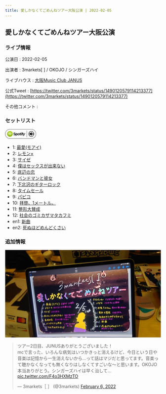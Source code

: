 ```yaml
---
title: 愛しかなくてごめんねツアー大阪公演 | 2022-02-05
---
```

## 愛しかなくてごめんねツアー大阪公演

### ライブ情報

公演日
:    2022-02-05

出演者
:    3markets[ ] / OKOJO / シンガーズハイ

ライブハウス
:    [大阪Music Club JANUS](livehouse016.html)

公式Tweet
:    [https://twitter.com/3markets/status/1490120579114213377](https://twitter.com/3markets/status/1490120579114213377)

その他コメント
:    

### セットリスト


[![play with spotify](images/spotify-icon.png)](https://open.spotify.com/playlist/3nHBiLgYQoPIPchJRTXolo)



*  1: [最愛(モアイ)](song014.html)
*  2: [レモン×](song003.html)
*  3: [サイゼ](song004.html)
*  4: [僕はセックスが出来ない](song006.html)
*  5: [底辺の恋](song008.html)
*  6: [バンドマンと彼女](song009.html)
*  7: [下北沢のギターロック](song015.html)
*  8: [タイムセール](song007.html)
*  9: [パピコ](song036.html)
*  10: [拝啓、1メートル。](song010.html)
*  11: [整形大賛成](song005.html)
*  12: [社会のゴミカザマタカフミ](song002.html)
*  en1: [新曲](song001.html)
*  en2: [死ぬほどめんどくさい](song018.html)


### 追加情報


[![セトリ画像](images/007.jpg)](images/007.jpg)


<blockquote class="twitter-tweet"><p lang="ja" dir="ltr">ツアー2日目、JUNUSありがとうございました！<br>mcで言った、いろんな病気はいつかきっと消えるけど、今日という日や音楽は記憶から一生消えないから…って話はマジだと思ってます。音楽って聴かなくなっても無くなりはしなくてすごいな〜と思います。OKOJO本当ありがとう。シンガーズハイは早く治して… <a href="https://t.co/F4o3HXMzTO">pic.twitter.com/F4o3HXMzTO</a></p>&mdash; 3markets［ ］ (@3markets) <a href="https://twitter.com/3markets/status/1490120579114213377?ref_src=twsrc%5Etfw">February 6, 2022</a></blockquote>
<script async src="https://platform.twitter.com/widgets.js" charset="utf-8"></script>



